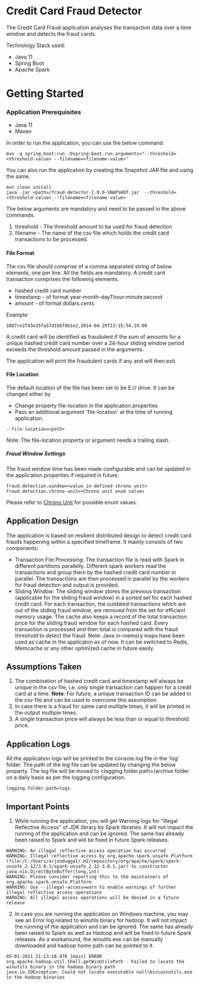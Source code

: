 # Credit Card Fraud Detector
The Credit Card Fraud application analyses the transaction data over a time window and detects the fraud cards.

Technology Stack used:
* Java 11
* Spring Boot
* Apache Spark

# Getting Started

### Application Prerequisites
- Java 11
- Maven

In order to run the application, you can use the below command.
```
mvn -q spring-boot:run -Dspring-boot.run.arguments="--threshold=<threshold-value> --filename=<filename-value>"

```
You can also run the application by creating the Snapshot JAR file and using the same.

```
mvn clean install
java -jar <path>/fraud-detector-1.0.0-SNAPSHOT.jar  --threshold=<threshold-value> --filename=<filename-value>
```

The below arguments are mandatory and need to be passed in the above commands.
1. threshold - The threshold amount to be used for fraud detection
2. filename - The name of the csv file which holds the credit card transactions to be processed.

#### File Format

The csv file should comprise of a comma separated string of below elements, one per line. All the fields are mandatory.
A credit card transaction comprises the following elements.
* hashed credit card number
* timestamp - of format year-month-dayThour:minute:second
* amount - of format dollars.cents

Example:
```
10d7ce2f43e35fa57d1bbf8b1e2,2014-04-29T13:15:54,10.00
```

A credit card will be identified as fraudulent if the sum of amounts for a unique hashed credit
card number over a 24-hour sliding window period exceeds the threshold amount passed in the arguments.

The application will print the fraudulent cards if any and will then exit.

#### File Location

The default location of the file has been set to be E:// drive. It can be changed either by
* Change property file-location in the application.properties
* Pass an additional argument 'file-location' at the time of running application.
```
--file-location=<path>
```

Note: The file-location property or argument needs a trailing slash.

##### Fraud Window Settings
The fraud window time has been made configurable and can be updated in the application.properties if required in future.
```
fraud.detection.window=<value in defined chrono unit>
fraud.detection.chrono-unit=<Chrono unit enum value>
```
Please refer to [Chrono Unit](https://docs.oracle.com/javase/8/docs/api/java/time/temporal/ChronoUnit.html) for possible enum values.

## Application Design
The application is based on resilient distributed design to detect credit card frauds happening within a specified timeframe. It mainly consists of two components:
* Transaction File Processing: The transaction file is read with Spark in different partitions parallelly. Different spark workers read the transactions and group them by the hashed credit card number in parallel. The transactions are then processed in parallel by the workers for fraud detection and output is provided.
* Sliding Window: The sliding window stores the previous transaction (applicable for the sliding fraud window) in a sorted set for each hashed credit card. For each transaction, the outdated transactions which are out of the sliding fraud window, are removed from the set for efficient memory usage. The cache also keeps a record of the total transaction price for the sliding fraud window for each hashed card.
Every transaction is processed and then total is compared with the fraud threshold to detect the fraud.
Note: Java in-memory maps have been used as cache in the applicaton as of now. It can be switched to Redis, Memcache or any other optimized cache in future easily.

## Assumptions Taken
1. The combination of hashed credit card and timestamp will always be unique in the csv file, i.e. only single transaction can happen for a credit card at a time. 
   **Note**: For future, a unique transaction ID can be added in the csv file and can be used to overcome this assumption.
2. In case there is a fraud for same card multiple times, it will be printed in the output multiple times.
3. A single transaction price will always be less than or equal to threshold price.


## Application Logs
All the application logs will be printed to the console.log file in the 'log' folder. The path of the log file can be updated by changing the below property.  The log file will be moved to <logging.folder.path>/archive folder on a daily basis as per the logging configuration.
 ```
 logging.folder.path=logs
 ```

## Important Points

1. While running the application, you will get Warning logs for "Illegal Reflective Access" of JDK library by Spark libraries. It will not impact the running of the application and can be ignored. The same has already been raised to Spark and will be fixed in future Spark releases.
```
WARNING: An illegal reflective access operation has occurred
WARNING: Illegal reflective access by org.apache.spark.unsafe.Platform (file:/C:/Users/arjunduggal/.m2/repository/org/apache/spark/spark-unsafe_2.12/3.0.1/spark-unsafe_2.12-3.0.1.jar) to constructor java.nio.DirectByteBuffer(long,int)
WARNING: Please consider reporting this to the maintainers of org.apache.spark.unsafe.Platform
WARNING: Use --illegal-access=warn to enable warnings of further illegal reflective access operations
WARNING: All illegal access operations will be denied in a future release
```

2. In case you are running the application on Windows machine, you may see an Error log related to winutils binary for hadoop. It will not impact the running of the application and can be ignored. The same has already been raised to Spark as well as Hadoop and will be fixed in future Spark releases. As a workaround, the winutils.exe can be manually downloaded and hadoop home path can be pointed to it.
```
05-01-2021 21:13:18.976 [main] ERROR org.apache.hadoop.util.Shell.getWinUtilsPath - Failed to locate the winutils binary in the hadoop binary path
java.io.IOException: Could not locate executable null\bin\winutils.exe in the Hadoop binaries
```
